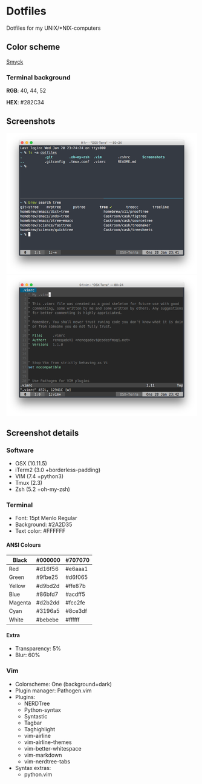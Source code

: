 # Dotfiles
Dotfiles for my UNIX/\*NIX-computers

## Color scheme
[Smyck](https://github.com/hukl/Smyck-Color-Scheme)

### Terminal background
**RGB**: 40, 44, 52

**HEX**: #282C34

## Screenshots
![Screenshot1](https://raw.githubusercontent.com/renegadevi/dotfiles/master/Screenshots/Screenshot_01.png)
![Screenshot2](https://raw.githubusercontent.com/renegadevi/dotfiles/master/Screenshots/Screenshot_02.png)

## Screenshot details

### Software
- OSX (10.11.5)
- iTerm2 (3.0 +borderless-padding)
- VIM (7.4 +python3)
- Tmux (2.3)
- Zsh (5.2 +oh-my-zsh)

### Terminal

- Font: 15pt Menlo Regular
- Background: #2A2D35
- Text color: #FFFFFF

#### ANSI Colours

| Black   | #000000 | #707070 |
|---------|---------|---------|
| Red     | #d16f56 | #e6aaa1 |
| Green   | #9fbe25 | #d6f065 |
| Yellow  | #d9bd2d | #ffe87b |
| Blue    | #86bfd7 | #acdff5 |
| Magenta | #d2b2dd | #fcc2fe |
| Cyan    | #3196a5 | #8ce3df |
| White   | #bebebe | #ffffff |

#### Extra
- Transparency: 5%
- Blur: 60%

### Vim

- Colorscheme: One (background=dark)
- Plugin manager: Pathogen.vim
- Plugins:
    - NERDTree
    - Python-syntax
    - Syntastic
    - Tagbar
    - Taghighlight
    - vim-airline
    - vim-airline-themes
    - vim-better-whitespace
    - vim-markdown
    - vim-nerdtree-tabs
- Syntax extras:
    - python.vim

